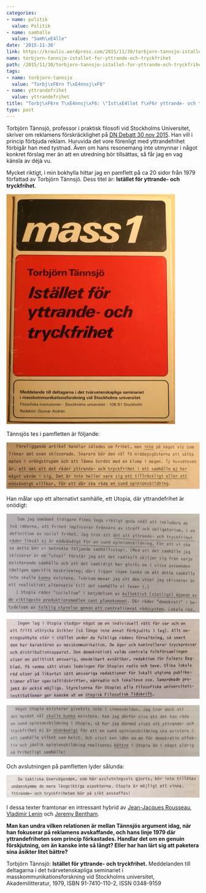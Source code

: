 ```yaml
---
categories:
- name: politik
  value: Politik
- name: samhalle
  value: "Samh\xE4lle"
date: '2015-11-30'
link: https://kraulis.wordpress.com/2015/11/30/torbjorn-tannsjo-istallet-for-yttrande-och-tryckfrihet/
name: torbjorn-tannsjo-istallet-for-yttrande-och-tryckfrihet
path: /2015/11/30/torbjorn-tannsjo-istallet-for-yttrande-och-tryckfrihet/
tags:
- name: torbjorn-tannsjo
  value: "Torbj\xF6rn T\xE4nnsj\xF6"
- name: yttrandefrihet
  value: yttrandefrihet
title: "Torbj\xF6rn T\xE4nnsj\xF6: \"Ist\xE4llet f\xF6r yttrande- och tryckfrihet\""
type: post
---
```

Torbjörn Tännsjö, professor i praktisk filosofi vid Stockholms Universitet, skriver om reklamens förskräcklighet på [DN Debatt 30 nov 2015](http://www.dn.se/debatt/reklamen-ar-skadlig-for-samhallet-och-klimatet/). Han vill i princip förbjuda reklam. Huruvida det vore förenligt med yttrandefrihet förbigår han med tystnad. Även om hans resonemang inte utmynnar i något konkret förslag mer än att en utredning bör tillsättas, så får jag en vag känsla av déjà vu.

Mycket riktigt, i min bokhylla hittar jag en pamflett på ca 20 sidor från 1979 författad av Torbjörn Tännsjö. Dess titel är: **Istället för yttrande- och tryckfrihet**.

[![Istället-för-yttrande-och-tryckfrihet](/files/istc3a4llet-fc3b6r-yttrande-och-tryckfrihet.jpg)](/posts/istc3a4llet-fc3b6r-yttrande-och-tryckfrihet.jpg)



Tännsjös tes i pamfletten är följande:

[![tesen](/files/tesen.jpg)](/posts/tesen.jpg)

Han målar upp ett alternativt samhälle, ett Utopia, där yttrandefrihet är onödigt:

[![utopia-1](/files/utopia-1.jpg)](/posts/utopia-1.jpg)

[![utopia-2](/files/utopia-21.jpg)](/posts/utopia-21.jpg)

[![utopia-3](/files/utopia-3.jpg)](/posts/utopia-3.jpg)

Och avslutningen på pamfletten lyder sålunda:

[![slutsatsen](/files/slutsatsen1.jpg)](/posts/slutsatsen1.jpg)

I dessa texter framtonar en intressant hybrid av [Jean-Jacques Rousseau](https://en.wikipedia.org/wiki/Jean-Jacques_Rousseau), [Vladimir Lenin](https://en.wikipedia.org/wiki/Vladimir_Lenin) och [Jeremy Bentham](https://en.wikipedia.org/wiki/Jeremy_Bentham).

**Man kan undra vilken relationen är mellan Tännsjös argument idag, när han fokuserar på reklamens avskaffande, och hans linje 1979 där yttrandefriheten som princip förkastades. Handlar det om en genuin förskjutning, om än kanske inte så långt? Eller har han lärt sig att paketera sina åsikter litet bättre?**

Torbjörn Tännsjö: **Istället för yttrande- och tryckfrihet.** Meddelanden till deltagarna i det tvärvetenskapliga seminariet i masskommunikationsforskning vid Stockholms universitet, Akademilitteratur, 1979, ISBN 91-7410-110-2, ISSN 0348-9159

